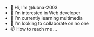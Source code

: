 - 👋 Hi, I’m @lubna-2003
- 👀 I’m interested in Web developer
- 🌱 I’m currently learning multimedia
- 💞️ I’m looking to collaborate on no one
- 📫 How to reach me ...

<!---
lubna-2003/lubna-2003 is a ✨ special ✨ repository because its `README.md` (this file) appears on your GitHub profile.
You can click the Preview link to take a look at your changes.
--->
